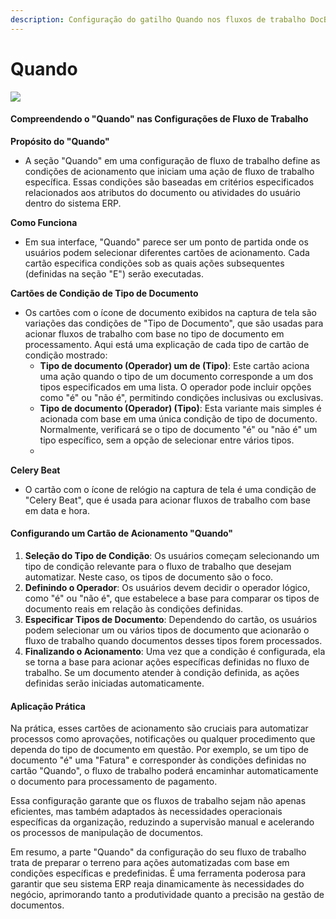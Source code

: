 ```yaml
---
description: Configuração do gatilho Quando nos fluxos de trabalho DocBits
---
```


# Quando

![](https://docs.docbits.com/~gitbook/image?url=https%3A%2F%2F578966019-files.gitbook.io%2F%7E%2Ffiles%2Fv0%2Fb%2Fgitbook-x-prod.appspot.com%2Fo%2Fspaces%252FT2n2w4uDCJvv7CJ5zrdk%252Fuploads%252FKwAT37pCkZRziNLyWMsL%252Fimage.png%3Falt%3Dmedia%26token%3Db95d040f-e9e6-496d-97cd-d2c8f1c30d60\&width=768\&dpr=4\&quality=100\&sign=c323483b\&sv=2)

#### Compreendendo o "Quando" nas Configurações de Fluxo de Trabalho

**Propósito do "Quando"**

* A seção "Quando" em uma configuração de fluxo de trabalho define as condições de acionamento que iniciam uma ação de fluxo de trabalho específica. Essas condições são baseadas em critérios especificados relacionados aos atributos do documento ou atividades do usuário dentro do sistema ERP.

**Como Funciona**

* Em sua interface, "Quando" parece ser um ponto de partida onde os usuários podem selecionar diferentes cartões de acionamento. Cada cartão especifica condições sob as quais ações subsequentes (definidas na seção "E") serão executadas.

**Cartões de Condição de Tipo de Documento**

* Os cartões com o ícone de documento exibidos na captura de tela são variações das condições de "Tipo de Documento", que são usadas para acionar fluxos de trabalho com base no tipo de documento em processamento. Aqui está uma explicação de cada tipo de cartão de condição mostrado:
  * **Tipo de documento (Operador) um de (Tipo)**: Este cartão aciona uma ação quando o tipo de um documento corresponde a um dos tipos especificados em uma lista. O operador pode incluir opções como "é" ou "não é", permitindo condições inclusivas ou exclusivas.
  * **Tipo de documento (Operador) (Tipo)**: Esta variante mais simples é acionada com base em uma única condição de tipo de documento. Normalmente, verificará se o tipo de documento "é" ou "não é" um tipo específico, sem a opção de selecionar entre vários tipos.
  *

**Celery Beat**

* O cartão com o ícone de relógio na captura de tela é uma condição de "Celery Beat", que é usada para acionar fluxos de trabalho com base em data e hora.

#### Configurando um Cartão de Acionamento "Quando"

1. **Seleção do Tipo de Condição**: Os usuários começam selecionando um tipo de condição relevante para o fluxo de trabalho que desejam automatizar. Neste caso, os tipos de documento são o foco.
2. **Definindo o Operador**: Os usuários devem decidir o operador lógico, como "é" ou "não é", que estabelece a base para comparar os tipos de documento reais em relação às condições definidas.
3. **Especificar Tipos de Documento**: Dependendo do cartão, os usuários podem selecionar um ou vários tipos de documento que acionarão o fluxo de trabalho quando documentos desses tipos forem processados.
4. **Finalizando o Acionamento**: Uma vez que a condição é configurada, ela se torna a base para acionar ações específicas definidas no fluxo de trabalho. Se um documento atender à condição definida, as ações definidas serão iniciadas automaticamente.

#### Aplicação Prática

Na prática, esses cartões de acionamento são cruciais para automatizar processos como aprovações, notificações ou qualquer procedimento que dependa do tipo de documento em questão. Por exemplo, se um tipo de documento "é" uma "Fatura" e corresponder às condições definidas no cartão "Quando", o fluxo de trabalho poderá encaminhar automaticamente o documento para processamento de pagamento.

Essa configuração garante que os fluxos de trabalho sejam não apenas eficientes, mas também adaptados às necessidades operacionais específicas da organização, reduzindo a supervisão manual e acelerando os processos de manipulação de documentos.

Em resumo, a parte "Quando" da configuração do seu fluxo de trabalho trata de preparar o terreno para ações automatizadas com base em condições específicas e predefinidas. É uma ferramenta poderosa para garantir que seu sistema ERP reaja dinamicamente às necessidades do negócio, aprimorando tanto a produtividade quanto a precisão na gestão de documentos.
